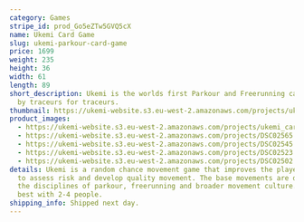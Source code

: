 ```yaml
---
category: Games
stripe_id: prod_Go5eZTw5GVQ5cX
name: Ukemi Card Game
slug: ukemi-parkour-card-game
price: 1699
weight: 235
height: 36
width: 61
length: 89
short_description: Ukemi is the worlds first Parkour and Freerunning card game - made
  by traceurs for traceurs.
thumbnail: https://ukemi-website.s3.eu-west-2.amazonaws.com/projects/ukemi_cards_thumb.jpg
product_images:
  - https://ukemi-website.s3.eu-west-2.amazonaws.com/projects/ukemi_cards_1.jpg
  - https://ukemi-website.s3.eu-west-2.amazonaws.com/projects/DSC02565.JPG
  - https://ukemi-website.s3.eu-west-2.amazonaws.com/projects/DSC02545.JPG
  - https://ukemi-website.s3.eu-west-2.amazonaws.com/projects/DSC02523.JPG
  - https://ukemi-website.s3.eu-west-2.amazonaws.com/projects/DSC02502.JPG
details: Ukemi is a random chance movement game that improves the player's ability
  to assess risk and develop quality movement. The base movements are derived from
  the disciplines of parkour, freerunning and broader movement culture. The game works
  best with 2-4 people.
shipping_info: Shipped next day.
---
```

